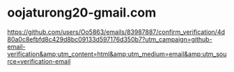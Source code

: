 # oojaturong20-gmail.com
https://github.com/users/Oo5863/emails/83987887/confirm_verification/4d80a0c8efbfd8c429d8bc09133d597176d350b7?utm_campaign=github-email-verification&amp;utm_content=html&amp;utm_medium=email&amp;utm_source=verification-email
